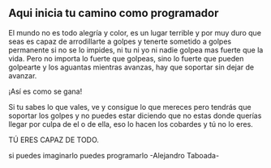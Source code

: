## Aqui inicia tu camino como programador

El mundo no es todo alegría y color, es un lugar terrible y por muy duro que seas es capaz de arrodillarte a golpes y tenerte sometido a golpes permanente si no se lo impides, ni tu ni yo ni nadie golpea mas fuerte que la vida. Pero no importa lo fuerte que golpeas, sino lo fuerte que pueden golpearte y los aguantas mientras avanzas, hay que soportar sin dejar de avanzar.

¡Así es como se gana!

Si tu sabes lo que vales, ve y consigue lo que mereces pero tendrás que soportar los golpes y no puedes estar diciendo que no estas donde querías llegar por culpa de el o de ella, eso lo hacen los cobardes y tú no lo eres.

TÚ ERES CAPAZ DE TODO.


si puedes imaginarlo puedes programarlo
  -Alejandro Taboada- 
